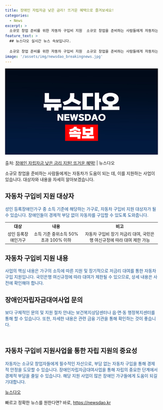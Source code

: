 ```yaml
---
title: 장애인 자립자금 낮은 금리! 뜨거운 혜택으로 즐겨보세요!
categories:
  - News
excerpt: >
  소규모 창업 준비를 위한 자동차 구입비 지원  소규모 창업을 준비하는 사람들에게 자동차는 필수적인 도구입니다…
feature_text: >
  ## 뉴스다오 실시간 뉴스 속보입니다.

  소규모 창업 준비를 위한 자동차 구입비 지원  소규모 창업을 준비하는 사람들에게 자동차는 필수적인 도구입니다…
image: '/assets/img/newsdao_breakingnews.jpg'
---
```


![뉴스다오 속보](/assets/img/newsdao_breakingnews.jpg)

<p>출처: <a href="https://newsdao.kr/4624" rel="dofollow">장애인 자립자금 낮은 금리 지원! 뜨거운 혜택!</a> | 뉴스다오</p>

<p data-ke-size="size16">소규모 창업을 준비하는 사람들에게는 자동차가 도움이 되는 데, 이를 지원하는 사업이 있습니다. 대상자와 내용을 자세히 알아보겠습니다.</p>

<h2 data-ke-size="size26">자동차 구입비 지원 대상자</h2>
<p><span style="color: #1a5490;">성인 등록장애인가구 중 소득 기준에 해당하는 가구로, 자동차 구입비 지원 대상자가 될 수 있습니다. 장애인들이 경제적 부담 없이 자동차를 구입할 수 있도록 도와줍니다.</span></p>

<table>
<tbody>
<tr>
<td style="text-align: center; height: 17px;"><b>대상</b></td>
<td style="text-align: center; height: 17px;"><b>내용</b></td>
<td style="text-align: center; height: 17px;"><b>비고</b></td>
</tr>
<tr>
<td style="text-align: center; height: 17px;">성인 등록장애인가구</td>
<td style="text-align: center; height: 17px;">소득 기준 중위소득 50% 초과 100% 이하</td>
<td style="text-align: center; height: 17px;">자동차 구입비 장기 저금리 대여, 국민은행 여신규정에 따라 대여 제한 가능</td>
</tr>
</tbody>
</table>

<h2 data-ke-size="size26">자동차 구입비 지원 내용</h2>
<p><span style="color: #1a5490;">사업의 핵심 내용은 가구의 소득에 따른 지원 및 장기적으로 저금리 대여를 통한 자동차 구입 지원입니다. 국민은행 여신규정에 따라 대여가 제한될 수 있으므로, 상세 내용은 사전에 확인해야 합니다.</span></p>

<h2 data-ke-size="size26">장애인자립자금대여사업 문의</h2>
<p><span style="color: #1a5490;">보다 구체적인 문의 및 지원 절차 안내는 보건복지상담센터나 읍·면·동 행정복지센터를 통해 할 수 있습니다. 또한, 자세한 내용은 관련 금융 기관을 통해 확인하는 것이 좋습니다.</span></p>

<p data-ke-size="size16">&nbsp;</p>

<h2 data-ke-size="size26">자동차 구입비 지원사업을 통한 자립 지원의 중요성</h2>
<p><span style="color: #1a5490;">자동차는 소규모 창업자들에게 필수적인 자산으로, 부담 없는 자동차 구입을 통해 경제적 안정을 도모할 수 있습니다. 장애인자립자금대여사업을 통해 자립의 중요한 단계에서 경제적 부담을 줄일 수 있습니다. 해당 지원 사업이 많은 장애인 가구들에게 도움이 되길 기대합니다.</span></p>

<p><a href="https://newsdao.kr/4624">뉴스다오</a></p>
 

빠르고 정확한 뉴스를 원한다면? 바로, <a href="https://newsdao.kr" rel="dofollow">https://newsdao.kr</a>


    
